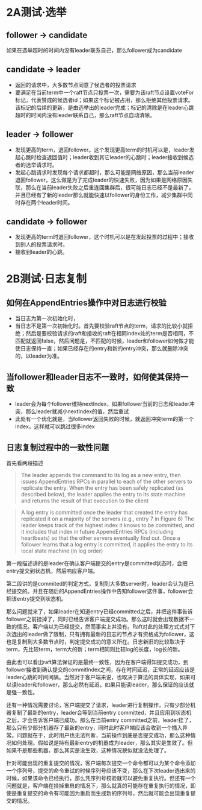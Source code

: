 # 2A测试·选举

## follower -> candidate
如果在选举超时的时间内没有leader联系自己，那么follower成为candidate

## candidate -> leader
* 返回的请求中，大多数节点同意了候选者的投票请求
* 要满足在当前term中一个raft节点只投票一次，需要为该raft节点设置voteFor标记，代表赞成的候选者id；如果这个标记被占用，那么拒绝其他投票请求。该标记的后续的更新，是由选举出的leader完成；标记的清除是在leader心跳超时的时间内没有leader联系自己，那么raft节点自动清除。

## leader -> follower
* 发现更高的term，退回follower。这个发现更高term的时机可以是，leader发起心跳时检查返回值时；leader收到其它leader的心跳时；leader接收到候选者的选举请求时。
* 发起心跳请求时发现每个请求都超时，那么可能是网络原因，那么当前leader退回follower，这么做是为了完成leader的快速失败，因为如果是网络原因失联，那么在当前leader失败之后重连回集群后，很可能日志已经不是最新了，并且已经有了新的leader那么就能快速以follower的身份工作，减少集群中同时存在两个leader时间。

## candidate -> follower
* 发现更高的term时退回follower，这个时机可以是在发起投票的过程中；接收到别人的投票请求时。
* 接收到leader的心跳。

# 2B测试·日志复制

## 如何在AppendEntries操作中对日志进行校验
* 当日志为第一次初始化时，
* 当日志不是第一次初始化时。首先要校验raft节点的term，请求的比较小就拒绝；然后是要校验请求的raft和接收的raft在相同index处的term是否相同，不匹配就返回false，然后问题是，不匹配的时候，leader和follower如何做才能使日志保持一直；如果已经存在的entry和新的entry冲突，那么就删除冲突的，以leader为准。

## 当follower和leader日志不一致时，如何使其保持一致
* leader会为每个follower维持nextIndex，如果follower当前的日志和leader冲突，那么leader就减小nextIndex的值，然后重试
* 此处有一个优化就是，当follower返回失败的时候，就返回冲突term的第一个index，这样就可以跳过很多index

## 日志复制过程中的一致性问题
首先看两段描述

>The leader
appends the command to its log as a new entry, then issues AppendEntries RPCs in parallel to each of the other
servers to replicate the entry. When the entry has been
safely replicated (as described below), the leader applies
the entry to its state machine and returns the result of that
execution to the client

>A log entry is committed once the leader
that created the entry has replicated it on a majority of
the servers (e.g., entry 7 in Figure 6)
The leader keeps track of the highest index it knows
to be committed, and it includes that index in future
AppendEntries RPCs (including heartbeats) so that the
other servers eventually find out. Once a follower learns
that a log entry is committed, it applies the entry to its
local state machine (in log order)

第一段描述讲的是leader在确认客户端提交的entry是committed状态时，会把entry提交到状态机，然后响应客户端。

第二段讲的是commited的判定方式，复制到大多数server时，leader会认为是已经提交的。并且在随后的AppendEntries操作中告知follower这件事，follower会把该entry提交到状态机。

那么问题就来了，如果leader在知道entry已经committed之后，并把这件事告诉follower之前挂掉了，同时已经告诉客户端提交成功。那么这时就会出现数据不一致的情况。客户端以为已经提交，然而事实上并没有。Raft对此的处理方式式对下次选出的leader做了限制，只有拥有最新的日志的节点才有资格成为follower，这也是复制到大多数节点时，判定提交成功的意义所在。日志新旧的比较取决于term，先比较term，term大的新；term相同则比较log的长度，log长的新。

由此也可以看出raft算法保证的是最终一致性，因为在客户端得知提交成功，到follower接收到确认提交的commitIndex之间，存在时间延迟，正常的延迟应该是leader心跳的时间间隔。当然对于客户端来说，也取决于算法的具体实现，如果可以读leader和follower，那么必然有延迟。如果只能读leader，那么保证的应该就是强一致性。

还有一种情况需要讨论，客户端提交了请求，leader进行复制操作，只有少部分机器复制了最新的entry，leader会等到当前entry committed，并且应用到状态机之后，才会告诉客户端已成功。那么在当前entry committed之前，leader挂了，那么只有少部分机器存了最新的entry，同时此时客户端应该会收到一个插入异常。问题就在于，此时用户也无法判断，当前操作到底是否提交成功，那么这种情况如何处理。假如说是持有最新entry的机器成为leader，那么其实是生效了。但如果不是那些机器，那么其实是没生效，这种情况貌似就没法处理了。

针对可能出现的重复提交的情况，客户端每次提交一个命令都可以为某个命令添加一个序列号，提交的命令重试的时候序列号应该不变，那么在下次leader选出来的时候，如果该命令已经执行，那么凭序列号校验就可以避免重复执行。但还有一个问题就是，客户端在挂掉重启的情况下，那么就真的可能存在重复执行的情况，即使是重复提交的命令有可能因为重启而生成新的序列号，然后就可能会出现重复提交的情况。
